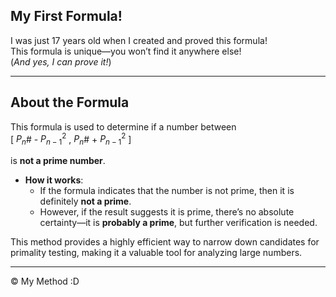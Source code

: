 ## My First Formula!  

I was just 17 years old when I created and proved this formula!  
This formula is unique—you won’t find it anywhere else!  
(*And yes, I can prove it!*)  

---

## About the Formula  

This formula is used to determine if a number between  
[ $P_n$# - $P_{n-1}^2$ ,
 $P_n$# + $P_{n-1}^2$ ]  

is **not a prime number**.  

- **How it works**:  
  - If the formula indicates that the number is not prime, then it is definitely **not a prime**.  
  - However, if the result suggests it is prime, there’s no absolute certainty—it is **probably a prime**, but further verification is needed.  

This method provides a highly efficient way to narrow down candidates for primality testing, making it a valuable tool for analyzing large numbers.  

---

© My Method :D  
